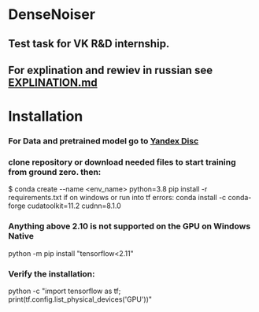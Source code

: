 # DenseNoiser
## Test task for VK R&amp;D internship. 
## For explination and rewiev in russian see [EXPLINATION.md](https://github.com/Kozak-Alexandr/DenseNoiser/blob/main/EXPLINATION.md)

# Installation

### For Data and pretrained model go to [Yandex Disc](https://disk.yandex.ru/d/dglhBJF_MW0hrQ)

### clone repository or download needed files to start training from ground zero. then:

$ conda create --name <env_name> python=3.8
pip install -r requirements.txt 
if on windows or run into tf errors:
conda install -c conda-forge cudatoolkit=11.2 cudnn=8.1.0
### Anything above 2.10 is not supported on the GPU on Windows Native
python -m pip install "tensorflow<2.11"
### Verify the installation:
python -c "import tensorflow as tf; print(tf.config.list_physical_devices('GPU'))"
